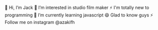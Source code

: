 👋 Hi, I’m Jack
👀 I’m interested in studio film maker
⚡ I'm totally new to programming
🌱 I’m currently learning javascript
😄 Glad to know guys
⚡ Follow me on instagram @azakifh
